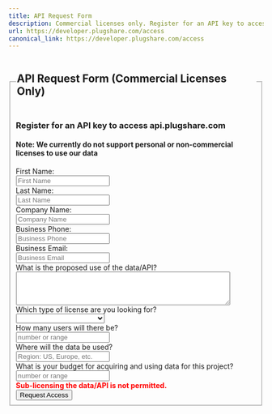 ```yaml
---
title: API Request Form
description: Commercial licenses only. Register for an API key to access api.plugshare.com
url: https://developer.plugshare.com/access
canonical_link: https://developer.plugshare.com/access
---
```

<form action="https://formspree.io/info@plugshare.com" method="POST" id="access">
  <fieldset>
    <legend><h2>API Request Form (Commercial Licenses Only)</h2></legend>
    <h3>Register for an API key to access api.plugshare.com</h3>
    <h4 class="warning">Note: We currently do not support personal or non-commercial licenses to use our data</h4>
    <div class="fields">
      <div class="input-field">
        <label for="first_name">First Name:</label><br>
        <input type="text" name="first_name" id="first_name" value="" placeholder="First Name" required>
      </div>
      <div class="input-field">
        <label for="last_name">Last Name:</label><br>
        <input type="text" name="last_name" id="last_name" value="" placeholder="Last Name" required>
      </div>
      <div class="input-field">
        <label for="company">Company Name:</label><br>
        <input type="text" name="company" id="company" value="" placeholder="Company Name" required>
      </div>
      <div class="input-field">
        <label for="phone">Business Phone:</label><br>
        <input type="tel" name="phone" id="phone" value="" placeholder="Business Phone" required>
      </div>
      <div class="input-field">
        <label for="email">Business Email:</label><br>
        <input type="email" name="email" id="email" value="" placeholder="Business Email" required>
      </div>
      <div class="input-field">
        <label for="description">What is the proposed use of the data/API?</label><br>
        <textarea rows="4" cols="50" name="description" id="description" required></textarea>
      </div>
      <div class="input-field">
        <label for="type">Which type of license are you looking for?</label><br>
        <select name="type" id="type" required>
          <option value="" disabled selected></option>
          <option value="navigation">In-Vehicle Navigation App</option>
          <option value="mobile">Mobile App</option>
          <option value="website">Website</option>
        </select>
      </div>
      <div class="input-field" style="clear: left;">
        <label for="users">How many users will there be?</label><br>
        <input type="text" name="users" id="users" value="" placeholder="number or range" required>
      </div>
      <div class="input-field">
        <label for="region">Where will the data be used?</label><br>
        <input type="text" name="region" id="region" value="" placeholder="Region: US, Europe, etc." required>
      </div>
      <div class="input-field">
        <label for="budget">What is your budget for acquiring and using data for this project?</label><br>
        <input type="text" name="budget" id="budget" value="" placeholder="number or range" required>
      </div>
      <div style="font-weight: bold; color: red; clear: left;">
        Sub-licensing the data/API is not permitted.
      </div>
      <input type="hidden" name="_next" value="thanks" />
    </div>
    <input type="submit" value="Request Access">
  </fieldset>
</form>